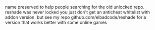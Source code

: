 name preserved to help people searching for the old unlocked repo. reshade was never locked you just don't get an anticheat whitelist with addon version. but see my repo github.com/elbadcode/reshade for a version that works better with some online games 
